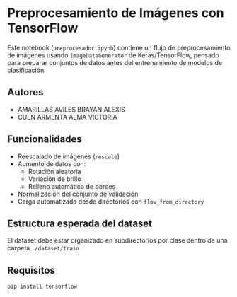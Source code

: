 # Preprocesamiento de Imágenes con TensorFlow

Este notebook (`preprocesador.ipynb`) contiene un flujo de preprocesamiento de imágenes usando `ImageDataGenerator` de Keras/TensorFlow, pensado para preparar conjuntos de datos antes del entrenamiento de modelos de clasificación.

## Autores

- AMARILLAS AVILES BRAYAN ALEXIS  
- CUEN ARMENTA ALMA VICTORIA

## Funcionalidades

- Reescalado de imágenes (`rescale`)
- Aumento de datos con:
  - Rotación aleatoria
  - Variación de brillo
  - Relleno automático de bordes
- Normalización del conjunto de validación
- Carga automatizada desde directorios con `flow_from_directory`

## Estructura esperada del dataset

El dataset debe estar organizado en subdirectorios por clase dentro de una carpeta `./dataset/train`

## Requisitos
```bash
pip install tensorflow
```